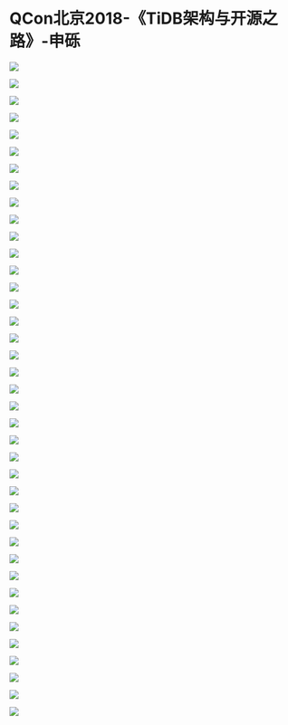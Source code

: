 # QCon北京2018-《TiDB架构与开源之路》-申砾

![](https://raw.githubusercontent.com/hellojd2018/ms_document/master/Qcon/北京2018/images/申砾/201905122032_4.png)

![](https://raw.githubusercontent.com/hellojd2018/ms_document/master/Qcon/北京2018/images/申砾/201905122032_5.png)

![](https://raw.githubusercontent.com/hellojd2018/ms_document/master/Qcon/北京2018/images/申砾/201905122032_6.png)

![](https://raw.githubusercontent.com/hellojd2018/ms_document/master/Qcon/北京2018/images/申砾/201905122032_7.png)

![](https://raw.githubusercontent.com/hellojd2018/ms_document/master/Qcon/北京2018/images/申砾/201905122032_8.png)

![](https://raw.githubusercontent.com/hellojd2018/ms_document/master/Qcon/北京2018/images/申砾/201905122032_9.png)

![](https://raw.githubusercontent.com/hellojd2018/ms_document/master/Qcon/北京2018/images/申砾/201905122032_10.png)

![](https://raw.githubusercontent.com/hellojd2018/ms_document/master/Qcon/北京2018/images/申砾/201905122032_11.png)

![](https://raw.githubusercontent.com/hellojd2018/ms_document/master/Qcon/北京2018/images/申砾/201905122032_12.png)

![](https://raw.githubusercontent.com/hellojd2018/ms_document/master/Qcon/北京2018/images/申砾/201905122032_13.png)

![](https://raw.githubusercontent.com/hellojd2018/ms_document/master/Qcon/北京2018/images/申砾/201905122032_14.png)

![](https://raw.githubusercontent.com/hellojd2018/ms_document/master/Qcon/北京2018/images/申砾/201905122032_15.png)

![](https://raw.githubusercontent.com/hellojd2018/ms_document/master/Qcon/北京2018/images/申砾/201905122032_16.png)

![](https://raw.githubusercontent.com/hellojd2018/ms_document/master/Qcon/北京2018/images/申砾/201905122032_17.png)

![](https://raw.githubusercontent.com/hellojd2018/ms_document/master/Qcon/北京2018/images/申砾/201905122032_18.png)

![](https://raw.githubusercontent.com/hellojd2018/ms_document/master/Qcon/北京2018/images/申砾/201905122032_19.png)

![](https://raw.githubusercontent.com/hellojd2018/ms_document/master/Qcon/北京2018/images/申砾/201905122032_20.png)

![](https://raw.githubusercontent.com/hellojd2018/ms_document/master/Qcon/北京2018/images/申砾/201905122032_21.png)

![](https://raw.githubusercontent.com/hellojd2018/ms_document/master/Qcon/北京2018/images/申砾/201905122032_22.png)

![](https://raw.githubusercontent.com/hellojd2018/ms_document/master/Qcon/北京2018/images/申砾/201905122032_23.png)

![](https://raw.githubusercontent.com/hellojd2018/ms_document/master/Qcon/北京2018/images/申砾/201905122032_24.png)

![](https://raw.githubusercontent.com/hellojd2018/ms_document/master/Qcon/北京2018/images/申砾/201905122032_25.png)

![](https://raw.githubusercontent.com/hellojd2018/ms_document/master/Qcon/北京2018/images/申砾/201905122032_26.png)

![](https://raw.githubusercontent.com/hellojd2018/ms_document/master/Qcon/北京2018/images/申砾/201905122032_27.png)

![](https://raw.githubusercontent.com/hellojd2018/ms_document/master/Qcon/北京2018/images/申砾/201905122032_28.png)

![](https://raw.githubusercontent.com/hellojd2018/ms_document/master/Qcon/北京2018/images/申砾/201905122032_29.png)

![](https://raw.githubusercontent.com/hellojd2018/ms_document/master/Qcon/北京2018/images/申砾/201905122032_30.png)

![](https://raw.githubusercontent.com/hellojd2018/ms_document/master/Qcon/北京2018/images/申砾/201905122032_31.png)

![](https://raw.githubusercontent.com/hellojd2018/ms_document/master/Qcon/北京2018/images/申砾/201905122032_32.png)

![](https://raw.githubusercontent.com/hellojd2018/ms_document/master/Qcon/北京2018/images/申砾/201905122032_33.png)

![](https://raw.githubusercontent.com/hellojd2018/ms_document/master/Qcon/北京2018/images/申砾/201905122032_34.png)

![](https://raw.githubusercontent.com/hellojd2018/ms_document/master/Qcon/北京2018/images/申砾/201905122032_35.png)

![](https://raw.githubusercontent.com/hellojd2018/ms_document/master/Qcon/北京2018/images/申砾/201905122032_36.png)

![](https://raw.githubusercontent.com/hellojd2018/ms_document/master/Qcon/北京2018/images/申砾/201905122032_37.png)

![](https://raw.githubusercontent.com/hellojd2018/ms_document/master/Qcon/北京2018/images/申砾/201905122032_38.png)

![](https://raw.githubusercontent.com/hellojd2018/ms_document/master/Qcon/北京2018/images/申砾/201905122032_39.png)

![](https://raw.githubusercontent.com/hellojd2018/ms_document/master/Qcon/北京2018/images/申砾/201905122032_40.png)

![](https://raw.githubusercontent.com/hellojd2018/ms_document/master/Qcon/北京2018/images/申砾/201905122032_41.png)

![](https://raw.githubusercontent.com/hellojd2018/ms_document/master/Qcon/北京2018/images/申砾/201905122032_42.png)

